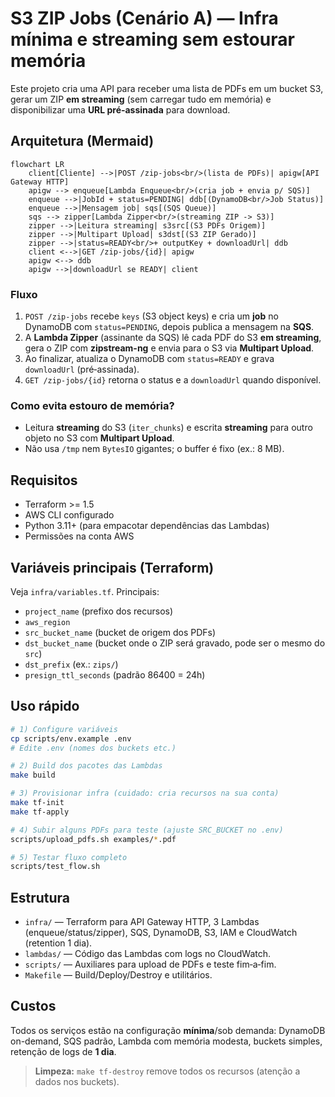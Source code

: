 # S3 ZIP Jobs (Cenário A) — Infra mínima e streaming sem estourar memória

Este projeto cria uma API para receber uma lista de PDFs em um bucket S3, gerar um ZIP **em streaming** (sem carregar tudo em memória) e disponibilizar uma **URL pré‑assinada** para download.

## Arquitetura (Mermaid)

```mermaid
flowchart LR
    client[Cliente] -->|POST /zip-jobs<br/>(lista de PDFs)| apigw[API Gateway HTTP]
    apigw --> enqueue[Lambda Enqueue<br/>(cria job + envia p/ SQS)]
    enqueue -->|JobId + status=PENDING| ddb[(DynamoDB<br/>Job Status)]
    enqueue -->|Mensagem job| sqs[(SQS Queue)]
    sqs --> zipper[Lambda Zipper<br/>(streaming ZIP -> S3)]
    zipper -->|Leitura streaming| s3src[(S3 PDFs Origem)]
    zipper -->|Multipart Upload| s3dst[(S3 ZIP Gerado)]
    zipper -->|status=READY<br/>+ outputKey + downloadUrl| ddb
    client <-->|GET /zip-jobs/{id}| apigw
    apigw <--> ddb
    apigw -->|downloadUrl se READY| client
```

### Fluxo
1. `POST /zip-jobs` recebe `keys` (S3 object keys) e cria um **job** no DynamoDB com `status=PENDING`, depois publica a mensagem na **SQS**.
2. A **Lambda Zipper** (assinante da SQS) lê cada PDF do S3 **em streaming**, gera o ZIP com **zipstream-ng** e envia para o S3 via **Multipart Upload**.
3. Ao finalizar, atualiza o DynamoDB com `status=READY` e grava `downloadUrl` (pré‑assinada).
4. `GET /zip-jobs/{id}` retorna o status e a `downloadUrl` quando disponível.

### Como evita estouro de memória?
- Leitura **streaming** do S3 (`iter_chunks`) e escrita **streaming** para outro objeto no S3 com **Multipart Upload**.
- Não usa `/tmp` nem `BytesIO` gigantes; o buffer é fixo (ex.: 8 MB).

## Requisitos
- Terraform >= 1.5
- AWS CLI configurado
- Python 3.11+ (para empacotar dependências das Lambdas)
- Permissões na conta AWS

## Variáveis principais (Terraform)
Veja `infra/variables.tf`. Principais:
- `project_name` (prefixo dos recursos)
- `aws_region`
- `src_bucket_name` (bucket de origem dos PDFs)
- `dst_bucket_name` (bucket onde o ZIP será gravado, pode ser o mesmo do `src`)
- `dst_prefix` (ex.: `zips/`)
- `presign_ttl_seconds` (padrão 86400 = 24h)

## Uso rápido

```bash
# 1) Configure variáveis
cp scripts/env.example .env
# Edite .env (nomes dos buckets etc.)

# 2) Build dos pacotes das Lambdas
make build

# 3) Provisionar infra (cuidado: cria recursos na sua conta)
make tf-init
make tf-apply

# 4) Subir alguns PDFs para teste (ajuste SRC_BUCKET no .env)
scripts/upload_pdfs.sh examples/*.pdf

# 5) Testar fluxo completo
scripts/test_flow.sh
```

## Estrutura

- `infra/` — Terraform para API Gateway HTTP, 3 Lambdas (enqueue/status/zipper), SQS, DynamoDB, S3, IAM e CloudWatch (retention 1 dia).
- `lambdas/` — Código das Lambdas com logs no CloudWatch.
- `scripts/` — Auxiliares para upload de PDFs e teste fim‑a‑fim.
- `Makefile` — Build/Deploy/Destroy e utilitários.

## Custos
Todos os serviços estão na configuração **mínima**/sob demanda: DynamoDB on-demand, SQS padrão, Lambda com memória modesta, buckets simples, retenção de logs de **1 dia**.

> **Limpeza:** `make tf-destroy` remove todos os recursos (atenção a dados nos buckets).

